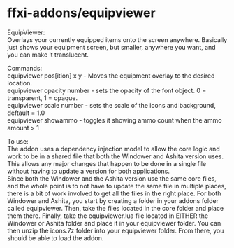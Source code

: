 # ffxi-addons/equipviewer  
EquipViewer:  
Overlays your currently equipped items onto the screen anywhere. Basically just shows your equipment screen, but smaller, anywhere you want, and you can make it translucent. 
  
Commands:  
equipviewer pos[ition] x y - Moves the equipment overlay to the desired location.  
equipviewer opacity number - sets the opacity of the font object. 0 = transparent, 1 = opaque.  
equipviewer scale number - sets the scale of the icons and background, deftault = 1.0  
equipviewer showammo - toggles it showing ammo count when the ammo amount > 1  
  
To use:  
The addon uses a dependency injection model to allow the core logic and work to be in a shared file that both the Windower and Ashita version uses. This allows any major changes that happen to be done in a single file without having to update a version for both applications.  
Since both the Windower and the Ashita version use the same core files, and the whole point is to not have to update the same file in multiple places, there is a bit of work involved to get all the files in the right place. For both Windower and Ashita, you start by creating a folder in your addons folder called equipviewer. Then, take the files located in the core folder and place them there. Finally, take the equipviewer.lua file located in EITHER the Windower or Ashita folder and place it in your equipviewer folder. You can then unzip the icons.7z folder into your equipviewer folder. From there, you should be able to load the addon.  
